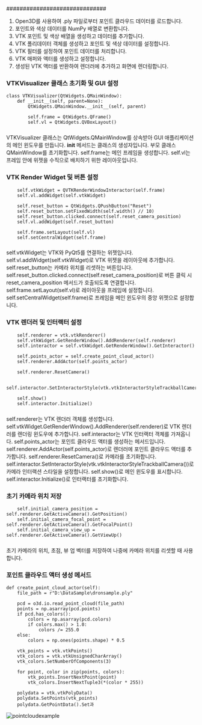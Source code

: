 ##############################
1. Open3D를 사용하여 .ply 파일로부터 포인트 클라우드 데이터를 로드합니다.
2. 포인트와 색상 데이터를 NumPy 배열로 변환합니다.
3. VTK 포인트 및 색상 배열을 생성하고 데이터를 추가합니다.
4. VTK 폴리데이터 객체를 생성하고 포인트 및 색상 데이터를 설정합니다.
5. VTK 필터를 설정하여 포인트 데이터를 처리합니다.
6. VTK 매퍼와 액터를 생성하고 설정합니다.
7. 생성된 VTK 액터를 반환하여 렌더러에 추가하고 화면에 렌더링합니다.



### VTKVisualizer 클래스 초기화 및 GUI 설정
    class VTKVisualizer(QtWidgets.QMainWindow):
        def __init__(self, parent=None):
            QtWidgets.QMainWindow.__init__(self, parent)

            self.frame = QtWidgets.QFrame()
            self.vl = QtWidgets.QVBoxLayout()
### 
VTKVisualizer 클래스는 QtWidgets.QMainWindow를 상속받아 GUI 애플리케이션의 메인 윈도우를 만듭니다.
__init__ 메서드는 클래스의 생성자입니다. 부모 클래스 QMainWindow를 초기화합니다.
self.frame는 메인 프레임을 생성합니다.
self.vl는 프레임 안에 위젯을 수직으로 배치하기 위한 레이아웃입니다.


### VTK Render Widget 및 버튼 설정
        self.vtkWidget = QVTKRenderWindowInteractor(self.frame)
        self.vl.addWidget(self.vtkWidget)

        self.reset_button = QtWidgets.QPushButton("Reset")
        self.reset_button.setFixedWidth(self.width() // 10)
        self.reset_button.clicked.connect(self.reset_camera_position)
        self.vl.addWidget(self.reset_button)

        self.frame.setLayout(self.vl)
        self.setCentralWidget(self.frame)
###
self.vtkWidget는 VTK와 PyQt5를 연결하는 위젯입니다.
self.vl.addWidget(self.vtkWidget)로 VTK 위젯을 레이아웃에 추가합니다.
self.reset_button는 카메라 위치를 리셋하는 버튼입니다.
self.reset_button.clicked.connect(self.reset_camera_position)로 버튼 클릭 시 reset_camera_position 메서드가 호출되도록 연결합니다.
self.frame.setLayout(self.vl)로 레이아웃을 프레임에 설정합니다.
self.setCentralWidget(self.frame)로 프레임을 메인 윈도우의 중앙 위젯으로 설정합니다.

### VTK 렌더러 및 인터랙터 설정
        self.renderer = vtk.vtkRenderer()
        self.vtkWidget.GetRenderWindow().AddRenderer(self.renderer)
        self.interactor = self.vtkWidget.GetRenderWindow().GetInteractor()

        self.points_actor = self.create_point_cloud_actor()
        self.renderer.AddActor(self.points_actor)

        self.renderer.ResetCamera()

        self.interactor.SetInteractorStyle(vtk.vtkInteractorStyleTrackballCamera())

        self.show()
        self.interactor.Initialize()

###
self.renderer는 VTK 렌더러 객체를 생성합니다.
self.vtkWidget.GetRenderWindow().AddRenderer(self.renderer)로 VTK 렌더러를 렌더링 윈도우에 추가합니다.
self.interactor는 VTK 인터랙터 객체를 가져옵니다.
self.points_actor는 포인트 클라우드 액터를 생성하는 메서드입니다.
self.renderer.AddActor(self.points_actor)로 렌더러에 포인트 클라우드 액터를 추가합니다.
self.renderer.ResetCamera()로 카메라를 초기화합니다.
self.interactor.SetInteractorStyle(vtk.vtkInteractorStyleTrackballCamera())로 카메라 인터랙션 스타일을 설정합니다.
self.show()로 메인 윈도우를 표시합니다.
self.interactor.Initialize()로 인터랙터를 초기화합니다.

### 초기 카메라 위치 저장
        self.initial_camera_position = self.renderer.GetActiveCamera().GetPosition()
        self.initial_camera_focal_point = self.renderer.GetActiveCamera().GetFocalPoint()
        self.initial_camera_view_up = self.renderer.GetActiveCamera().GetViewUp()

###
초기 카메라의 위치, 초점, 뷰 업 벡터를 저장하여 나중에 카메라 위치를 리셋할 때 사용합니다.


### 포인트 클라우드 액터 생성 메서드

    def create_point_cloud_actor(self):
        file_path = r"D:\DataSample\dronsample.ply"

        pcd = o3d.io.read_point_cloud(file_path)
        points = np.asarray(pcd.points)
        if pcd.has_colors():
            colors = np.asarray(pcd.colors)
            if colors.max() > 1.0:
                colors /= 255.0
        else:
            colors = np.ones(points.shape) * 0.5

        vtk_points = vtk.vtkPoints()
        vtk_colors = vtk.vtkUnsignedCharArray()
        vtk_colors.SetNumberOfComponents(3)

        for point, color in zip(points, colors):
            vtk_points.InsertNextPoint(point)
            vtk_colors.InsertNextTuple3(*(color * 255))

        polydata = vtk.vtkPolyData()
        polydata.SetPoints(vtk_points)
        polydata.GetPointData().Set과

![pointcloudexample](https://github.com/parkppjjmm/PointingCloudLiDAR/assets/56201670/85f1f241-3d21-4d4a-8715-3c00d3c65d30)
